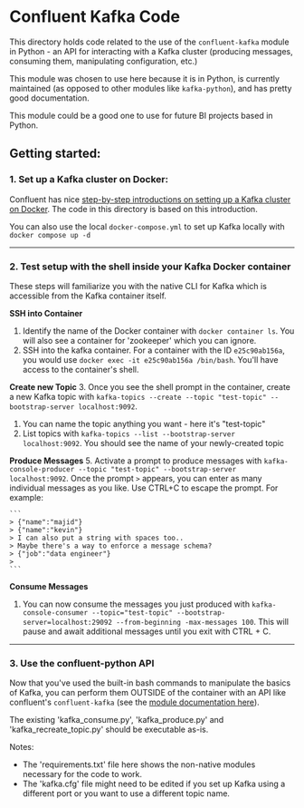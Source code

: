 # Confluent Kafka Code

This directory holds code related to the use of the `confluent-kafka` module in Python - an API for interacting with a Kafka cluster (producing messages, consuming them, manipulating configuration, etc.)

This module was chosen to use here because it is in Python, is currently maintained (as opposed to other modules like `kafka-python`), and has pretty good documentation.

This module could be a good one to use for future BI projects based in Python.


## Getting started:

### 1. Set up a Kafka cluster on Docker:
Confluent has nice [step-by-step introductions on setting up a Kafka cluster on Docker](https://developer.confluent.io/get-started/python/#introduction). The code in this directory is based on this introduction.

You can also use the local `docker-compose.yml` to set up Kafka locally with `docker compose up -d`

---

### 2. Test setup with the shell inside your Kafka Docker container
These steps will familiarize you with the native CLI for Kafka which is accessible from the Kafka container itself.

**SSH into Container**
1. Identify the name of the Docker container with `docker container ls`. You will also see a container for 'zookeeper' which you can ignore.
2. SSH into the kafka container. For a container with the ID `e25c90ab156a`, you would use `docker exec -it e25c90ab156a /bin/bash`. You'll have access to the container's shell.

**Create new Topic**
3. Once you see the shell prompt in the container, create a new Kafka topic with `kafka-topics --create --topic "test-topic" --bootstrap-server localhost:9092`.
   1. You can name the topic anything you want - here it's "test-topic"
4. List topics with `kafka-topics --list --bootstrap-server localhost:9092`. You should see the name of your newly-created topic

**Produce Messages**
5. Activate a prompt to produce messages with `kafka-console-producer --topic "test-topic" --bootstrap-server localhost:9092`. Once the prompt `>` appears, you can enter as many individual messages as you like. Use CTRL+C to escape the prompt. For example:
   
    ```
    > {"name":"majid"}
    > {"name":"kevin"}
    > I can also put a string with spaces too..
    > Maybe there's a way to enforce a message schema?
    > {"job":"data engineer"}
    >
    ```

**Consume Messages**
1. You can now consume the messages you just produced with `kafka-console-consumer --topic="test-topic" --bootstrap-server=localhost:29092 --from-beginning -max-messages 100`. This will pause and await additional messages until you exit with CTRL + C.

---

### 3. Use the confluent-python API
Now that you've used the built-in bash commands to manipulate the basics of Kafka, you can perform them OUTSIDE of the container with an API like confluent's `confluent-kafka` (see the [module documentation here](https://docs.confluent.io/platform/current/clients/confluent-kafka-python/html/index.html#)).

The existing 'kafka_consume.py', 'kafka_produce.py' and 'kafka_recreate_topic.py' should be executable as-is.

Notes:
- The 'requirements.txt' file here shows the non-native modules necessary for the code to work.
- The 'kafka.cfg' file might need to be edited if you set up Kafka using a different port or you want to use a different topic name.